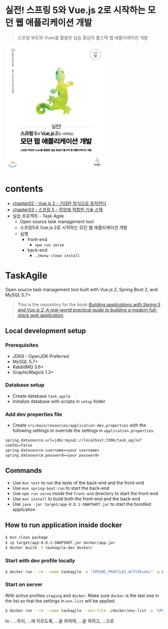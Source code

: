 # 실전! 스프링 5와 Vue.js 2로 시작하는 모던 웹 애플리케이션 개발
> 스프링 부트와 Vuex를 활용한 실습 중심의 풀스택 웹 애플리케이션 개발

<img src="book-contents/assets/book-cover.jpeg" witdh=300 height=400>

# contents
* [chapter02 - Vue.js 2 - 기대한 방식으로 동작한다](book-contents/chapter02)
* [chapter03 - 스프링 5 - 작업에 적합한 기술 스택](book-contents/chapter03)
* 실습 프로젝트 - Task Agile
  * Open source task management tool
  * 스프링5과 Vue.js 2로 시작하는 모던 웹 애플리케이션 개발
  * 실행
    * front-end
      * `npm run serve`
    * back-end
      * `./mvnw clean install`

# TaskAgile

Open source task management tool built with Vue.js 2, Spring Boot 2, and MySQL 5.7+

> This is the repository for the book [_Building applications with Spring 5 and Vue.js 2: A real-world practical guide to building a modern full-stack web application_](https://www.amazon.com/Building-applications-Spring-5-0-Vue-js-ebook/dp/B079X1VTST).

## Local development setup

### Prerequisites

- JDK8 - OpenJDK  Preferred
- MySQL 5.7+
- RabbitMQ 3.6+
- GraphicMagick 1.3+

### Database setup

- Create database `task_agile`
- Initialize database with scripts in `setup` folder

### Add dev properties file

- Create `src/main/resources/application-dev.properties` with the following settings to override the settings in `application.properties`.

```properties
spring.datasource.url=jdbc:mysql://localhost:3306/task_agile?useSSL=false
spring.datasource.username=<your username>
spring.datasource.password=<your password>
```

## Commands

- Use `mvn test` to run the tests of the back-end and the front-end
- Use `mvn spring-boot:run` to start the back-end
- Use `npm run serve` inside the `front-end` directory to start the front-end
- Use `mvn install` to build both the front-end and the back-end
- Use `java -jar target/app-0.0.1-SNAPSHOT.jar` to start the bundled application

## How to run application inside docker

```bash
$ mvn clean package
$ cp target/app-0.0.1-SNAPSHOT.jar docker/app.jar
$ docker build -t taskagile:dev docker/
```

### Start with dev profile locally

```bash
$ docker run --rm --name taskagile -e "SPRING_PROFILES_ACTIVE=dev" -p 8080:8080 -p 9000:9000 taskagile
```

### Start on server

With active profiles `staging` and `docker`. Make sure `docker` is the last one in the list so that the settings in `evn.list` will be applied.

```bash
$ docker run --rm --name taskagile --env-file ./docker/env.list -e "SPRING_PROFILES_ACTIVE=staging,docker" -p 8080:8080 -p 9000:9000 taskagile
```
to : …까지, …에 이르도록, …을 위하여, …을 하려고, …으로
